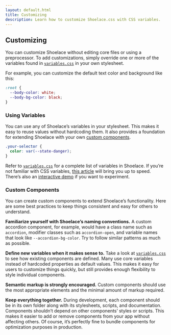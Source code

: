 ```yaml
---
layout: default.html
title: Customizing
description: Learn how to customize Shoelace.css with CSS variables.
---
```


## Customizing

You can customize Shoelace without editing core files or using a preprocessor. To add customizations, simply override one or more of the variables found in [`variables.css`](../source/css/variables.css) in your own stylesheet.

For example, you can customize the default text color and background like this:

```css
:root {
  --body-color: white;
  --body-bg-color: black;
}
```

### Using Variables

You can use any of Shoelace’s variables in your stylesheet. This makes it easy to reuse values without hardcoding them. It also provides a foundation for extending Shoelace with your own [custom components](#custom-components).

```css
.your-selector {
  color: var(--state-danger);
}
```

Refer to [`variables.css`](../source/css/variables.css) for a complete list of variables in Shoelace. If you’re not familiar with CSS variables, [this article](https://developer.mozilla.org/en-US/docs/Web/CSS/Using_CSS_variables) will bring you up to speed. There’s also an [interactive demo](https://codepen.io/claviska/pen/NvGVYM?editors=1100) if you want to experiment.

### Custom Components

You can create custom components to extend Shoelace’s functionality. Here are some best practices to keep things consistent and easy for others to understand.

**Familiarize yourself with Shoelace’s naming conventions.** A custom accordion component, for example, would have a class name such as `accordion`, modifier classes such as `accordion-open`, and variable names that look like `--accordion-bg-color`. Try to follow similar patterns as much as possible.

**Define new variables when it makes sense to.** Take a look at [`variables.css`](../source/css/variables.css) to see how existing components are defined. Many use core variables instead of hardcoded properties as default values. This makes it easy for users to customize things quickly, but still provides enough flexibility to style individual components.

**Semantic markup is strongly encouraged.** Custom components should use the most appropriate elements and the minimal amount of markup required.

**Keep everything together.** During development, each component should be in its own folder along with its stylesheets, scripts, and documentation. Components shouldn’t depend on other components’ styles or scripts. This makes it easier to add or remove components from your app without affecting others. Of course, it’s perfectly fine to bundle components for optimization purposes in production.
